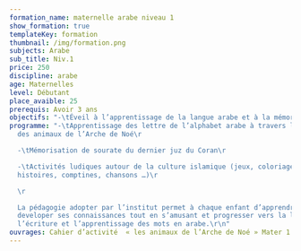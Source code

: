 ```yaml
---
formation_name: maternelle arabe niveau 1
show_formation: true
templateKey: formation
thumbnail: /img/formation.png
subjects: Arabe
sub_title: Niv.1
price: 250
discipline: arabe
age: Maternelles
level: Débutant
place_avaible: 25
prerequis: Avoir 3 ans
objectifs: "-\tÉveil à l’apprentissage de la langue arabe et à la mémorisation du Coran "
programme: "-\tApprentissage des lettre de l’alphabet arabe à travers l’univers
  des animaux de l’Arche de Noé\r

  -\tMémorisation de sourate du dernier juz du Coran\r

  -\tActivités ludiques autour de la culture islamique (jeux, coloriages,
  histoires, comptines, chansons …)\r

  \r

  La pédagogie adopter par l’institut permet à chaque enfant d’apprendre et de
  developer ses connaissances tout en s’amusant et progresser vers la lecture,
  l’écriture et l’apprentissage des mots en arabe.\r\n"
ouvrages: Cahier d’activité  « les animaux de l’Arche de Noé » Mater 1
---
```

